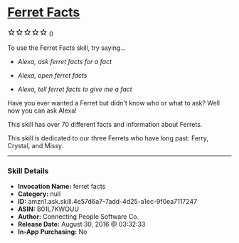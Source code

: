 # [Ferret Facts](http://alexa.amazon.com/#skills/amzn1.ask.skill.4e57d6a7-7add-4d25-a1ec-9f0ea7117247)
![0 stars](../../images/ic_star_border_black_18dp_1x.png)![0 stars](../../images/ic_star_border_black_18dp_1x.png)![0 stars](../../images/ic_star_border_black_18dp_1x.png)![0 stars](../../images/ic_star_border_black_18dp_1x.png)![0 stars](../../images/ic_star_border_black_18dp_1x.png) 0

To use the Ferret Facts skill, try saying...

* *Alexa, ask ferret facts for a fact*

* *Alexa, open ferret facts*

* *Alexa, tell ferret facts to give me a fact*

Have you ever wanted a Ferret but didn't know who or what to ask?  Well now you can ask Alexa!

This skill has over 70 different facts and information about Ferrets.

This skill is dedicated to our three Ferrets who have long past: 
Ferry, Crystal, and Missy.

***

### Skill Details

* **Invocation Name:** ferret facts
* **Category:** null
* **ID:** amzn1.ask.skill.4e57d6a7-7add-4d25-a1ec-9f0ea7117247
* **ASIN:** B01L7KWOUU
* **Author:** Connecting People Software Co.
* **Release Date:** August 30, 2016 @ 03:32:33
* **In-App Purchasing:** No
